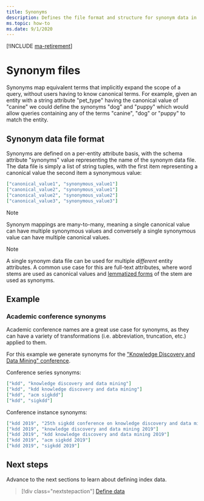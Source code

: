 ```yaml
---
title: Synonyms
description: Defines the file format and structure for synonym data in MAKES
ms.topic: how-to
ms.date: 9/1/2020
---
```

[!INCLUDE [ma-retirement](../includes/ma-retirement.md)]

# Synonym files

Synonyms map equivalent terms that implicitly expand the scope of a query, without users having to know canonical terms. For example, given an entity with a string attribute "pet_type" having the canonical value of "canine" we could define the synonyms "dog" and "puppy" which would allow queries containing any of the terms "canine", "dog" or "puppy" to match the entity.

## Synonym data file format

Synonyms are defined on a per-entity attribute basis, with the schema attribute "synonyms" value representing the name of the synonym data file. The data file is simply a list of string tuples, with the first item representing a canonical value the second item a synonymous value:

``` JSON
["canonical_value1", "synonymous_value1"]
["canonical_value2", "synonymous_value1"]
["canonical_value2", "synonymous_value2"]
["canonical_value3", "synonymous_value3"]
```

> [!NOTE]
> Synonym mappings are many-to-many, meaning a single canonical value can have multiple synonymous values and conversely a single synonymous value can have multiple canonical values.

> [!NOTE]
> A single synonym data file can be used for multiple *different* entity attributes. A common use case for this are full-text attributes, where word stems are used as canonical values and [lemmatized forms](https://en.wikipedia.org/wiki/Lemmatisation) of the stem are used as synonyms.

## Example

### Academic conference synonyms

Academic conference names are a great use case for synonyms, as they can have a variety of transformations (i.e. abbreviation, truncation, etc.) applied to them.

For this example we generate synonyms for the ["Knowledge Discovery and Data Mining" conference](https://academic.microsoft.com/conference/1130985203).

Conference series synonyms:

``` JSON
["kdd", "knowledge discovery and data mining"]
["kdd", "kdd knowledge discovery and data mining"]
["kdd", "acm sigkdd"]
["kdd", "sigkdd"]
```

Conference instance synonyms:

``` JSON
["kdd 2019", "25th sigkdd conference on knowledge discovery and data mining"]
["kdd 2019", "knowledge discovery and data mining 2019"]
["kdd 2019", "kdd knowledge discovery and data mining 2019"]
["kdd 2019", "acm sigkdd 2019"]
["kdd 2019", "sigkdd 2019"]
```

## Next steps

Advance to the next sections to learn about defining index data.

> [!div class="nextstepaction"]
>[Define data](how-to-index-data.md)